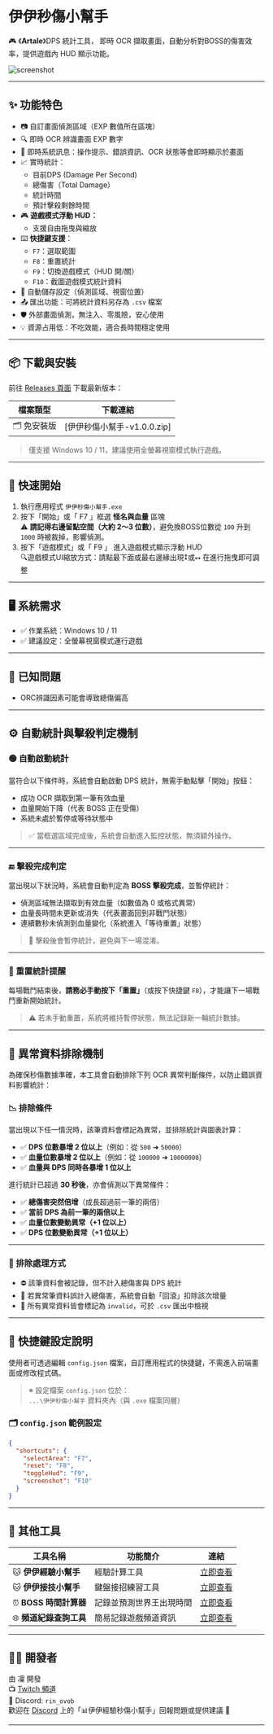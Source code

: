 # 伊伊秒傷小幫手

🎮 《**Artale**》DPS 統計工具，
即時 OCR 擷取畫面，自動分析對BOSS的傷害效率，提供遊戲內 HUD 顯示功能。

![screenshot](https://media.discordapp.net/attachments/1383994395262586880/1394719865071210557/image.png?ex=6877d598&is=68768418&hm=c9c90616459e90d918da3ec8dba1f180575e5f0f5e8d538daf93426c2750fbb8&=&format=webp&quality=lossless&width=785&height=434)


---

## ✨ 功能特色
- 📷 自訂畫面偵測區域（EXP 數值所在區塊）
- 🔍 即時 OCR 辨識畫面 EXP 數字
- 💬 即時系統訊息：操作提示、錯誤資訊、OCR 狀態等會即時顯示於畫面
- 📈 實時統計：
  - 目前DPS (Damage Per Second)
  - 總傷害（Total Damage）
  - 統計時間
  - 預計擊殺剩餘時間
- 🎮 **遊戲模式浮動 HUD：**
  - 支援自由拖曳與縮放
- ⌨️ **快捷鍵支援**：
  - `F7`：選取範圍
  - `F8`：重置統計  
  - `F9`：切換遊戲模式（HUD 開/關）
  - `F10`：截圖遊戲模式統計資料
- 💾 自動儲存設定（偵測區域、視窗位置）
- 📤 匯出功能：可將統計資料另存為 `.csv` 檔案
- 🛡️ 外部畫面偵測，無注入、零風險，安心使用
- 💡 資源占用低：不吃效能，適合長時間穩定使用

---

## 📦 下載與安裝

前往 [Releases 頁面](https://github.com/Rin2ec/artale-dps-helper/releases) 下載最新版本：

| 檔案類型 | 下載連結 |
|----------|-----------|
| 🗂️ 免安裝版 | [伊伊秒傷小幫手-v1.0.0.zip] |

> 僅支援 Windows 10 / 11，建議使用全螢幕視窗模式執行遊戲。

---

## 🚀 快速開始

1. 執行應用程式 `伊伊秒傷小幫手.exe`
2. 按下「開始」或「 F7 」框選 **怪名與血量** 區塊  
   ⚠️ **請記得右邊留點空間（大約 2～3 位數）**，避免換BOSS位數從 `100` 升到 `1000` 時被裁掉，影響偵測。
3. 按下「遊戲模式」或「 F9 」 進入遊戲模式顯示浮動 HUD  
   🔍遊戲模式UI縮放方式：請點最下面或最右邊緣出現⭥或⭤ 在進行拖曳即可調整

---

## 🖥️ 系統需求

- ✅ 作業系統：Windows 10 / 11
- ✅ 建議設定：全螢幕視窗模式運行遊戲

---

## 🐞 已知問題

- ORC辨識因素可能會導致總傷偏高

---

## ⚙️ 自動統計與擊殺判定機制

### 🟢 自動啟動統計
當符合以下條件時，系統會自動啟動 DPS 統計，無需手動點擊「開始」按鈕：

- 成功 OCR 擷取到第一筆有效血量
- 血量開始下降（代表 BOSS 正在受傷）
- 系統未處於暫停或等待狀態中

> ✅ 當框選區域完成後，系統會自動進入監控狀態，無須額外操作。

---

### 🔚 擊殺完成判定
當出現以下狀況時，系統會自動判定為 **BOSS 擊殺完成**，並暫停統計：

- 偵測區域無法擷取到有效血量（如數值為 0 或格式異常）
- 血量長時間未更新或消失（代表畫面回到非戰鬥狀態）
- 連續數秒未偵測到血量變化（系統進入「等待重置」狀態）

> 🧠 擊殺後會暫停統計，避免與下一場混淆。

---

### 🔁 重置統計提醒
每場戰鬥結束後，**請務必手動按下「重置」**（或按下快捷鍵 `F8`），才能讓下一場戰鬥重新開始統計。

> ⚠️ 若未手動重置，系統將維持暫停狀態，無法記錄新一輪統計數據。

---

## 🚫 異常資料排除機制

為確保秒傷數據準確，本工具會自動排除下列 OCR 異常判斷條件，以防止錯誤資料影響統計：

### 📉 排除條件

當出現以下任一情況時，該筆資料會標記為異常，並排除統計與圖表計算：

- ✅ **DPS 位數暴增 2 位以上**（例如：從 `500` ➜ `50000`）
- ✅ **血量位數暴增 2 位以上**（例如：從 `100000` ➜ `10000000`）
- ✅ **血量與 DPS 同時各暴增 1 位以上**

進行統計已超過 **30 秒後**，亦會偵測以下異常條件：

- ✅ **總傷害突然倍增**（成長超過前一筆的兩倍）
- ✅ **當前 DPS 為前一筆的兩倍以上**
- ✅ **血量位數變動異常（+1 位以上）**
- ✅ **DPS 位數變動異常（+1 位以上）**

---

### 🔁 排除處理方式

- ⛔ 該筆資料會被記錄，但不計入總傷害與 DPS 統計
- 🔄 若異常筆資料誤計入總傷害，系統會自動「回滾」扣除該次增量
- 📝 所有異常資料皆會標記為 `invalid`，可於 `.csv` 匯出中檢視

---

## 🔧 快捷鍵設定說明

使用者可透過編輯 `config.json` 檔案，自訂應用程式的快捷鍵，不需進入前端畫面或修改程式碼。

> ※ 設定檔案 `config.json` 位於：  
> `...\伊伊秒傷小幫手` 資料夾內（與 `.exe` 檔案同層）

### 🗂 `config.json` 範例設定

```json
{
  "shortcuts": {
    "selectArea": "F7",
    "reset": "F8",
    "toggleHud": "F9",
    "screenshot": "F10"
  }
}
```
---

## 🧩 其他工具

| 工具名稱           | 功能簡介                           | 連結 |
|--------------------|------------------------------------|------|
| 🐱 **伊伊經驗小幫手** | 經驗計算工具  | [立即查看](https://github.com/Rin2ec/ee-exp-helper)|
| 🐱 **伊伊接技小幫手** | 鍵盤接招練習工具  | [立即查看](https://github.com/Rin2ec/ee-combo-helper)|
| ⏰ **BOSS 時間計算器** | 記錄並預測世界王出現時間               | [立即查看](https://rin2ec.github.io/ee-boss-respawn-timer/) |
| 🌐 **頻道紀錄查詢工具** | 簡易記錄遊戲頻道資訊       | [立即查看](https://rin2ec.github.io/ee-number-tool/)|
---

## 🧑‍💻 開發者

由 凜 開發  
📺 [Twitch 頻道](https://twitch.tv/shiyu2615)  
💬 Discord: `rin_ovob`  
歡迎在 [Discord](https://discord.com/invite/rpnsScZWpr) 上的「📊伊伊經驗秒傷小幫手」回報問題或提供建議 🙌  

---
